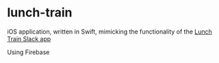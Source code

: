 # lunch-train

iOS application, written in Swift, mimicking the functionality of the [Lunch Train Slack app](https://slack.com/apps/A1BES823B-lunch-train)

Using Firebase

